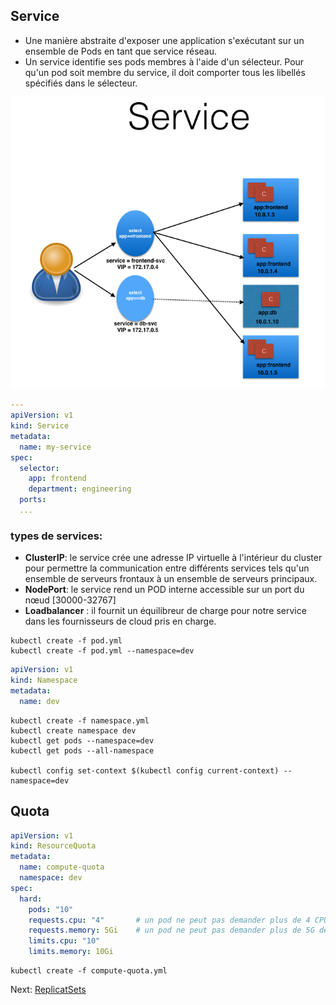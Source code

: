 ## Service
* Une manière abstraite d'exposer une application s'exécutant sur un ensemble de Pods en tant que service réseau.
* Un service identifie ses pods membres à l'aide d'un sélecteur. Pour qu'un pod soit membre du service, il doit comporter tous les libellés spécifiés dans le sélecteur.

![](../images/service.png)



```yaml
---
apiVersion: v1
kind: Service
metadata:
  name: my-service
spec:
  selector:
    app: frontend
    department: engineering
  ports:
  ...
```

### types de services:
* **ClusterIP**: le service crée une adresse IP virtuelle à l'intérieur du cluster pour permettre la communication entre différents services tels qu'un ensemble de serveurs frontaux à un ensemble de serveurs principaux.
* **NodePort**: le service rend un POD interne accessible sur un port du nœud [30000-32767]
* **Loadbalancer** : il fournit un équilibreur de charge pour notre service dans les fournisseurs de cloud pris en charge.







```
kubectl create -f pod.yml
kubectl create -f pod.yml --namespace=dev
```

```yaml
apiVersion: v1
kind: Namespace
metadata:
  name: dev
```

```
kubectl create -f namespace.yml
kubectl create namespace dev
kubectl get pods --namespace=dev
kubectl get pods --all-namespace

kubectl config set-context $(kubectl config current-context) --namespace=dev
```


## Quota
```yaml
apiVersion: v1
kind: ResourceQuota
metadata:
  name: compute-quota
  namespace: dev
spec:
  hard:
    pods: "10"
    requests.cpu: "4" 		# un pod ne peut pas demander plus de 4 CPU
    requests.memory: 5Gi 	# un pod ne peut pas demander plus de 5G de memoire
    limits.cpu: "10"	
    limits.memory: 10Gi
```

```
kubectl create -f compute-quota.yml
```

Next: [ReplicatSets](../objects/service.md)
